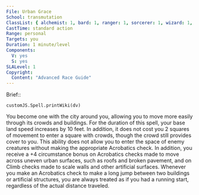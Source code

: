 ```yaml
---
File: Urban Grace
School: transmutation
ClassList: { alchemist: 1, bard: 1, ranger: 1, sorcerer: 1, wizard: 1, witch: 1 }
CastTime: standard action
Range: personal
Targets: you
Duration: 1 minute/level
Components:
  V: yes
  S: yes
SLALevel: 1
Copyright:
  Content: "Advanced Race Guide"
---
```

Brief:: 

```dataviewjs
customJS.Spell.printWiki(dv)
```

You become one with the city around you, allowing you to move more easily through its crowds and buildings. For the duration of this spell, your base land speed increases by 10 feet. In addition, it does not cost you 2 squares of movement to enter a square with crowds, though the crowd still provides cover to you. This ability does not allow you to enter the space of enemy creatures without making the appropriate Acrobatics check. In addition, you receive a +4 circumstance bonus on Acrobatics checks made to move across uneven urban surfaces, such as roofs and broken pavement, and on Climb checks made to scale walls and other artificial surfaces. Whenever you make an Acrobatics check to make a long jump between two buildings or artificial structures, you are always treated as if you had a running start, regardless of the actual distance traveled.
